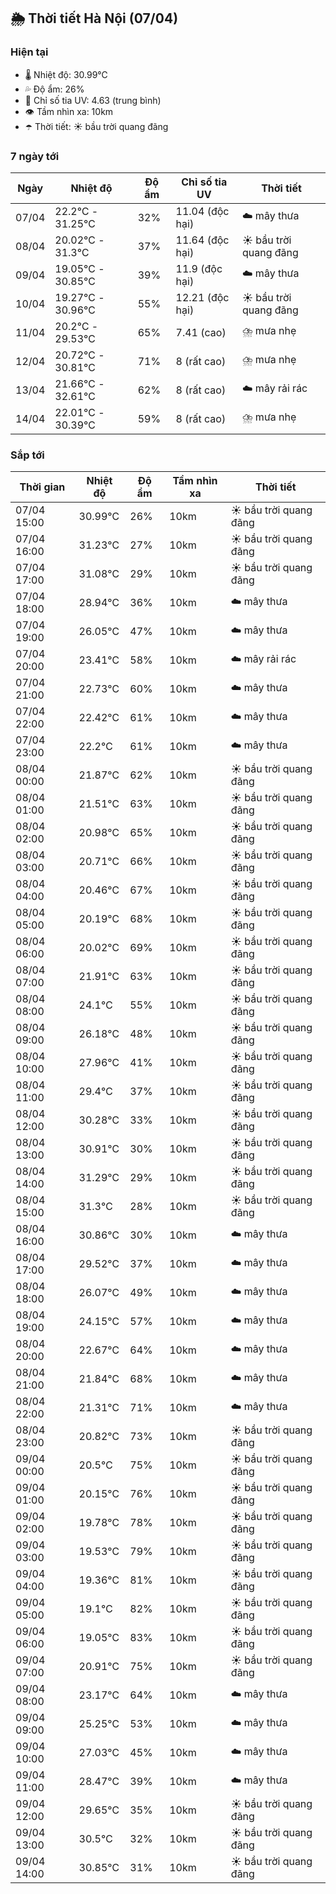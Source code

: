 ## 🌦️ Thời tiết Hà Nội (07/04)

### Hiện tại

- 🌡️ Nhiệt độ: 30.99℃
- 💦 Độ ẩm: 26%
- 🌟 Chỉ số tia UV: 4.63 (trung bình)
- 👁️ Tầm nhìn xa: 10km
- ☂️ Thời tiết: ☀️ bầu trời quang đãng

### 7 ngày tới

| Ngày | Nhiệt độ | Độ ẩm | Chỉ số tia UV | Thời tiết |
| --- | --- | --- | --- | --- |
| 07/04 | 22.2℃ - 31.25℃ | 32% | 11.04 (độc hại) | ☁️ mây thưa |
| 08/04 | 20.02℃ - 31.3℃ | 37% | 11.64 (độc hại) | ☀️ bầu trời quang đãng |
| 09/04 | 19.05℃ - 30.85℃ | 39% | 11.9 (độc hại) | ☁️ mây thưa |
| 10/04 | 19.27℃ - 30.96℃ | 55% | 12.21 (độc hại) | ☀️ bầu trời quang đãng |
| 11/04 | 20.2℃ - 29.53℃ | 65% | 7.41 (cao) | ⛈️ mưa nhẹ |
| 12/04 | 20.72℃ - 30.81℃ | 71% | 8 (rất cao) | ⛈️ mưa nhẹ |
| 13/04 | 21.66℃ - 32.61℃ | 62% | 8 (rất cao) | ☁️ mây rải rác |
| 14/04 | 22.01℃ - 30.39℃ | 59% | 8 (rất cao) | ⛈️ mưa nhẹ |

### Sắp tới

| Thời gian | Nhiệt độ | Độ ẩm | Tầm nhìn xa | Thời tiết |
| --- | --- | --- | --- | --- |
| 07/04 15:00 | 30.99℃ | 26% | 10km | ☀️ bầu trời quang đãng |
| 07/04 16:00 | 31.23℃ | 27% | 10km | ☀️ bầu trời quang đãng |
| 07/04 17:00 | 31.08℃ | 29% | 10km | ☀️ bầu trời quang đãng |
| 07/04 18:00 | 28.94℃ | 36% | 10km | ☁️ mây thưa |
| 07/04 19:00 | 26.05℃ | 47% | 10km | ☁️ mây thưa |
| 07/04 20:00 | 23.41℃ | 58% | 10km | ☁️ mây rải rác |
| 07/04 21:00 | 22.73℃ | 60% | 10km | ☁️ mây thưa |
| 07/04 22:00 | 22.42℃ | 61% | 10km | ☁️ mây thưa |
| 07/04 23:00 | 22.2℃ | 61% | 10km | ☁️ mây thưa |
| 08/04 00:00 | 21.87℃ | 62% | 10km | ☀️ bầu trời quang đãng |
| 08/04 01:00 | 21.51℃ | 63% | 10km | ☀️ bầu trời quang đãng |
| 08/04 02:00 | 20.98℃ | 65% | 10km | ☀️ bầu trời quang đãng |
| 08/04 03:00 | 20.71℃ | 66% | 10km | ☀️ bầu trời quang đãng |
| 08/04 04:00 | 20.46℃ | 67% | 10km | ☀️ bầu trời quang đãng |
| 08/04 05:00 | 20.19℃ | 68% | 10km | ☀️ bầu trời quang đãng |
| 08/04 06:00 | 20.02℃ | 69% | 10km | ☀️ bầu trời quang đãng |
| 08/04 07:00 | 21.91℃ | 63% | 10km | ☀️ bầu trời quang đãng |
| 08/04 08:00 | 24.1℃ | 55% | 10km | ☀️ bầu trời quang đãng |
| 08/04 09:00 | 26.18℃ | 48% | 10km | ☀️ bầu trời quang đãng |
| 08/04 10:00 | 27.96℃ | 41% | 10km | ☀️ bầu trời quang đãng |
| 08/04 11:00 | 29.4℃ | 37% | 10km | ☀️ bầu trời quang đãng |
| 08/04 12:00 | 30.28℃ | 33% | 10km | ☀️ bầu trời quang đãng |
| 08/04 13:00 | 30.91℃ | 30% | 10km | ☀️ bầu trời quang đãng |
| 08/04 14:00 | 31.29℃ | 29% | 10km | ☀️ bầu trời quang đãng |
| 08/04 15:00 | 31.3℃ | 28% | 10km | ☀️ bầu trời quang đãng |
| 08/04 16:00 | 30.86℃ | 30% | 10km | ☁️ mây thưa |
| 08/04 17:00 | 29.52℃ | 37% | 10km | ☁️ mây thưa |
| 08/04 18:00 | 26.07℃ | 49% | 10km | ☁️ mây thưa |
| 08/04 19:00 | 24.15℃ | 57% | 10km | ☁️ mây thưa |
| 08/04 20:00 | 22.67℃ | 64% | 10km | ☁️ mây thưa |
| 08/04 21:00 | 21.84℃ | 68% | 10km | ☁️ mây thưa |
| 08/04 22:00 | 21.31℃ | 71% | 10km | ☁️ mây thưa |
| 08/04 23:00 | 20.82℃ | 73% | 10km | ☀️ bầu trời quang đãng |
| 09/04 00:00 | 20.5℃ | 75% | 10km | ☀️ bầu trời quang đãng |
| 09/04 01:00 | 20.15℃ | 76% | 10km | ☀️ bầu trời quang đãng |
| 09/04 02:00 | 19.78℃ | 78% | 10km | ☀️ bầu trời quang đãng |
| 09/04 03:00 | 19.53℃ | 79% | 10km | ☀️ bầu trời quang đãng |
| 09/04 04:00 | 19.36℃ | 81% | 10km | ☀️ bầu trời quang đãng |
| 09/04 05:00 | 19.1℃ | 82% | 10km | ☀️ bầu trời quang đãng |
| 09/04 06:00 | 19.05℃ | 83% | 10km | ☀️ bầu trời quang đãng |
| 09/04 07:00 | 20.91℃ | 75% | 10km | ☀️ bầu trời quang đãng |
| 09/04 08:00 | 23.17℃ | 64% | 10km | ☁️ mây thưa |
| 09/04 09:00 | 25.25℃ | 53% | 10km | ☁️ mây thưa |
| 09/04 10:00 | 27.03℃ | 45% | 10km | ☁️ mây thưa |
| 09/04 11:00 | 28.47℃ | 39% | 10km | ☁️ mây thưa |
| 09/04 12:00 | 29.65℃ | 35% | 10km | ☀️ bầu trời quang đãng |
| 09/04 13:00 | 30.5℃ | 32% | 10km | ☀️ bầu trời quang đãng |
| 09/04 14:00 | 30.85℃ | 31% | 10km | ☀️ bầu trời quang đãng |
